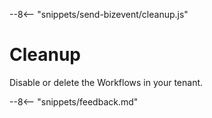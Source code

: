 --8<-- "snippets/send-bizevent/cleanup.js"

# Cleanup

Disable or delete the Workflows in your tenant.

--8<-- "snippets/feedback.md"
